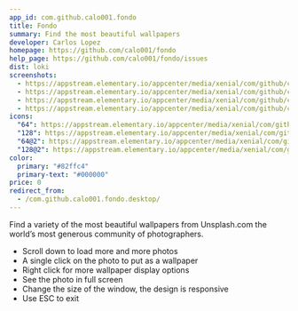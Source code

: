 ```yaml
---
app_id: com.github.calo001.fondo
title: Fondo
summary: Find the most beautiful wallpapers
developer: Carlos Lopez
homepage: https://github.com/calo001/fondo
help_page: https://github.com/calo001/fondo/issues
dist: loki
screenshots:
  - https://appstream.elementary.io/appcenter/media/xenial/com/github/calo001.fondo/7FC309B7FAB6DE166CEFA5CECF838D9C/screenshots/image-1_orig.png
  - https://appstream.elementary.io/appcenter/media/xenial/com/github/calo001.fondo/7FC309B7FAB6DE166CEFA5CECF838D9C/screenshots/image-2_orig.png
  - https://appstream.elementary.io/appcenter/media/xenial/com/github/calo001.fondo/7FC309B7FAB6DE166CEFA5CECF838D9C/screenshots/image-3_orig.png
  - https://appstream.elementary.io/appcenter/media/xenial/com/github/calo001.fondo/7FC309B7FAB6DE166CEFA5CECF838D9C/screenshots/image-4_orig.png
icons:
  "64": https://appstream.elementary.io/appcenter/media/xenial/com/github/calo001.fondo/7FC309B7FAB6DE166CEFA5CECF838D9C/icons/64x64/com.github.calo001.fondo_com.github.calo001.fondo.png
  "128": https://appstream.elementary.io/appcenter/media/xenial/com/github/calo001.fondo/7FC309B7FAB6DE166CEFA5CECF838D9C/icons/128x128/com.github.calo001.fondo_com.github.calo001.fondo.png
  "64@2": https://appstream.elementary.io/appcenter/media/xenial/com/github/calo001.fondo/7FC309B7FAB6DE166CEFA5CECF838D9C/icons/64x64@2/com.github.calo001.fondo_com.github.calo001.fondo.png
  "128@2": https://appstream.elementary.io/appcenter/media/xenial/com/github/calo001.fondo/7FC309B7FAB6DE166CEFA5CECF838D9C/icons/128x128@2/com.github.calo001.fondo_com.github.calo001.fondo.png
color:
  primary: "#82ffc4"
  primary-text: "#000000"
price: 0
redirect_from:
  - /com.github.calo001.fondo.desktop/
---
```


<p>Find a variety of the most beautiful wallpapers from Unsplash.com the world’s most generous community of photographers.</p>
<ul>
  <li>Scroll down to load more and more photos</li>
  <li>A single click on the photo to put as a wallpaper</li>
  <li>Right click for more wallpaper display options</li>
  <li>See the photo in full screen</li>
  <li>Change the size of the window, the design is responsive</li>
  <li>Use ESC to exit</li>
</ul>